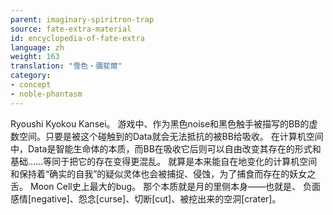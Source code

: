 ```yaml
---
parent: imaginary-spiritron-trap
source: fate-extra-material
id: encyclopedia-of-fate-extra
language: zh
weight: 163
translation: "雪色‧彌斐爾"
category:
- concept
- noble-phantasm
---
```


Ryoushi Kyokou Kansei。
游戏中、作为黑色noise和黑色触手被描写的BB的虚数空间。只要是被这个碰触到的Data就会无法抵抗的被BB给吸收。
在计算机空间中，Data是智能生命体的本质，而BB在吸收它后则可以自由改变其存在的形式和基础……等同于把它的存在变得更混乱。
就算是本来能自在地变化的计算机空间和保持着“确实的自我”的疑似灵体也会被捕捉、侵蚀，为了捕食而存在的妖女之舌。
Moon Cell史上最大的bug。
那个本质就是月的里侧本身——也就是、
负面感情[negative]、怨念[curse]、切断[cut]、被挖出来的空洞[crater]。
